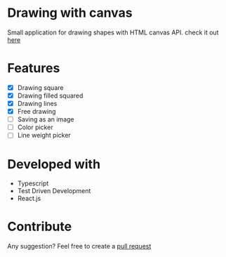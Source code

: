 # Drawing with canvas

Small application for drawing shapes with HTML canvas API. check it out [here](https://guerrero25.github.io/drawing-canvas/)

# Features

- [x] Drawing square
- [x] Drawing filled squared
- [x] Drawing lines
- [x] Free drawing
- [ ] Saving as an image
- [ ] Color picker
- [ ] Line weight picker

# Developed with

- Typescript
- Test Driven Development
- React.js


# Contribute

Any suggestion? Feel free to create a [pull request](https://github.com/Guerrero25/drawing-canvas/pulls)
